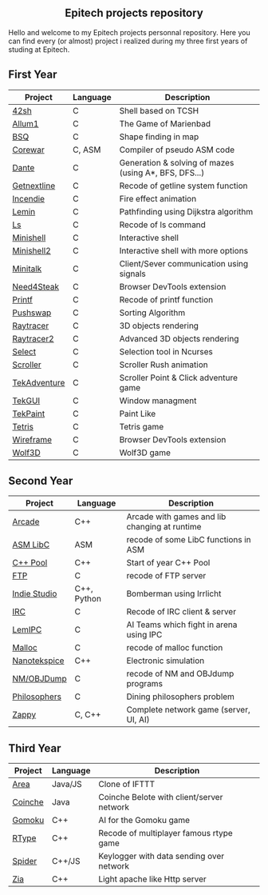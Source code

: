 
<h2 align="center">Epitech projects repository</h2>

Hello and welcome to my Epitech projects personnal repository. Here you can find every (or almost) project i realized during my three first years of studing at Epitech.


## First Year

| Project | Language | Description |
|---------|----------|-------------|
| [42sh]         |      C      | Shell based on TCSH |
| [Allum1]       |       C     | The Game of Marienbad |
| [BSQ]          |       C     | Shape finding in map |
| [Corewar]      |     C, ASM       | Compiler of pseudo ASM code |
| [Dante]        |      C      | Generation & solving of mazes (using A*, BFS, DFS...) |
| [Getnextline]  |      C      | Recode of getline system function |
| [Incendie]     |    C        | Fire effect animation |
| [Lemin]        |     C       | Pathfinding using Dijkstra algorithm |
| [Ls]           |     C       | Recode of ls command |
| [Minishell]    |     C       | Interactive shell |
| [Minishell2]   |     C       | Interactive shell with more options |
| [Minitalk]     |     C       | Client/Sever communication using signals |
| [Need4Steak]   |     C       | Browser DevTools extension |
| [Printf]       |     C       | Recode of printf function |
| [Pushswap]     |     C       | Sorting Algorithm |
| [Raytracer]    |     C       | 3D objects rendering |
| [Raytracer2]   |     C       | Advanced 3D objects rendering |
| [Select]       |      C      | Selection tool in Ncurses |
| [Scroller]     |      C      | Scroller Rush animation |
| [TekAdventure] |       C     | Scroller Point & Click adventure game |
| [TekGUI]       |     C       | Window managment |
| [TekPaint]     |     C       | Paint Like |
| [Tetris]       |      C      | Tetris game |
| [Wireframe]    |     C       | Browser DevTools extension |
| [Wolf3D]       |     C       | Wolf3D game |


[42sh]: https://github.com/G0go/epitech/tree/master/tek1/PSU/PSU_2015_42sh
[Allum1]: https://github.com/G0go/epitech/tree/master/tek1/CPE/CPE_2015_Allum1
[BSQ]: https://github.com/G0go/epitech/tree/master/tek1/CPE/CPE_2015_BSQ
[Corewar]: https://github.com/G0go/epitech/tree/master/tek1/CPE/CPE_2015_corewar
[Dante]: https://github.com/G0go/epitech/tree/master/tek1/IA/dante
[Getnextline]: https://github.com/G0go/epitech/tree/master/tek1/CPE/CPE_2015_getnextline
[Incendie]: https://github.com/G0go/epitech/tree/master/tek1/Graphical/gfx_incendie
[Lemin]: https://github.com/G0go/epitech/tree/master/tek1/CPE/CPE_2015_Lemin
[Ls]: https://github.com/G0go/epitech/tree/master/tek1/PSU/PSU_2015_my_ls
[Minishell]: https://github.com/G0go/epitech/tree/master/tek1/PSU/PSU_2015_minishell1
[Minishell2]: https://github.com/G0go/epitech/tree/master/tek1/PSU/PSU_2015_minishell2
[Minitalk]: https://github.com/G0go/epitech/tree/master/tek1/PSU/PSU_2015_minitalk
[Need4Steak]:  https://github.com/G0go/epitech/tree/master/tek1/CPE/CPE_2015_n4s
[Printf]: https://github.com/G0go/epitech/tree/master/tek1/PSU/PSU_2015_my_printf
[Pushswap]: https://github.com/G0go/epitech/tree/master/tek1/CPE/CPE_2015_Pushswap
[Raytracer]: https://github.com/G0go/epitech/tree/master/tek1/Graphical/gfx_raytracer1
[Raytracer2]: https://github.com/G0go/epitech/tree/master/tek1/Graphical/gfx_raytracer2
[Select]: https://github.com/G0go/epitech/tree/master/tek1/PSU/PSU_2015_my_select
[Scroller]: https://github.com/G0go/epitech/tree/master/tek1/Graphical/gfx_scroller
[TekAdventure]: https://github.com/G0go/epitech/tree/master/tek1/Graphical/gfx_tekadventure
[TekGUI]: https://github.com/G0go/epitech/tree/master/tek1/Graphical/gfx_tekgui
[TekPaint]: https://github.com/G0go/epitech/tree/master/tek1/Graphical/gfx_tekpaint
[Tetris]: https://github.com/G0go/epitech/tree/master/tek1/PSU/PSU_2015_tetris
[Wireframe]: https://github.com/G0go/epitech/tree/master/tek1/Graphical/gfx_fdf2
[Wolf3D]: https://github.com/G0go/epitech/tree/master/tek1/Graphical/gfx_wolf3d


## Second Year

| Project | Language | Description |
|---------|----------|-------------|
| [Arcade]          |       C++     | Arcade with games and lib changing at runtime |
| [ASM LibC]         |      ASM      | recode of some LibC functions in ASM |
| [C++ Pool]       |       C++     | Start of year C++ Pool |
| [FTP]        |     C       | recode of FTP server |
| [Indie Studio]      |     C++, Python       | Bomberman using Irrlicht |
| [IRC]           |     C       | Recode of IRC client & server |
| [LemIPC]  |      C      | AI Teams which fight in arena using IPC |
| [Malloc]     |    C        | recode of malloc function |
| [Nanotekspice]        |      C++      | Electronic simulation |
| [NM/OBJDump]    |     C       | recode of NM and OBJdump programs |
| [Philosophers]   |     C       | Dining philosophers problem |
| [Zappy]     |     C, C++       | Complete network game (server, UI, AI) |

[ASM LibC]: https://github.com/G0go/epitech/tree/master/tek2/ASM/asm_minilibc
[C++ Pool]: https://github.com/G0go/epitech/tree/master/tek2/C%2B%2B/Pool
[Arcade]: https://github.com/G0go/epitech/tree/master/tek2/C%2B%2B/cpp_arcade
[Indie Studio]: https://github.com/G0go/epitech/tree/master/tek2/C%2B%2B/cpp_indie_studio
[Nanotekspice]: https://github.com/G0go/epitech/tree/master/tek2/C%2B%2B/cpp_nanotekspice
[LemIPC]: https://github.com/G0go/epitech/tree/master/tek2/PSU/PSU_2016_lemipc
[Malloc]: https://github.com/G0go/epitech/tree/master/tek2/PSU/PSU_2016_malloc
[FTP]: https://github.com/G0go/epitech/tree/master/tek2/PSU/PSU_2016_myftp
[IRC]: https://github.com/G0go/epitech/tree/master/tek2/PSU/PSU_2016_myirc
[NM/OBJDump]: https://github.com/G0go/epitech/tree/master/tek2/PSU/PSU_2016_nmobjdump
[Zappy]: https://github.com/G0go/epitech/tree/master/tek2/PSU/PSU_2016_zappy
[Philosophers]: https://github.com/G0go/epitech/tree/master/tek2/PSU/PSU_2016_philo

## Third Year

| Project | Language | Description |
|---------|----------|-------------|
| [Area]       |       Java/JS     | Clone of IFTTT |
| [Coinche]        |     Java       | Coinche Belote with client/server network |
| [Gomoku]          |       C++     | AI for the Gomoku game |
| [RType]        |     C++       | Recode of multiplayer famous rtype game |
| [Spider]         |      C++/JS      | Keylogger with data sending over network |
| [Zia]         |      C++      | Light apache like Http server |

[Gomoku]: https://github.com/G0go/epitech/tree/master/tek3/AI/gomoku
[Area]: https://github.com/G0go/epitech/tree/master/tek3/Java/Java_area_2017
[Coinche]: https://github.com/G0go/epitech/tree/master/tek3/Java/Java_jcoinche_2017
[Spider]: https://github.com/G0go/epitech/tree/master/tek3/C%2B%2B/cpp_spider
[Zia]: https://github.com/G0go/epitech/tree/master/tek3/C%2B%2B/cpp_zia
[RType]: https://github.com/G0go/epitech/tree/master/tek3/C%2B%2B/cpp_rtype

